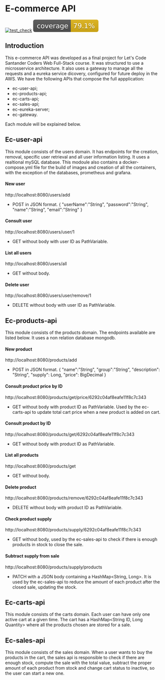 # E-commerce API
[![test_check](https://github.com/RubensPS/ec-user-api/actions/workflows/gradle.yml/badge.svg)](https://github.com/RubensPS/ec-user-api/actions/workflows/gradle.yml)
[![Coverage](.github/badges/jacoco.svg)](https://github.com/RubensPS/ec-user-api/actions/workflows/build.yml)
## Introduction

This e-commerce API was developed as a final project for Let's Code Santander Coders Web Full-Stack course. It was structured to use a microsservice architecture.
It also uses a gateway to manage all the requests and a eureka service dicovery, configured for future deploy in the AWS.
We have the following APIs that compose the full appplication:

* ec-user-api;
* ec-products-api;
* ec-carts-api;
* ec-sales-api;
* ec-eureka-server;
* ec-gateway.

Each module will be explained below.

## Ec-user-api

This module consists of the users domain. It has endpoints for the creation, removal, specific user retrieval and all user information listing.
It uses a realtional mySQL database. This modoule also contains a docker-compose.yml file for the build of images and creation of all the containers, with the exception of the databases, prometheus and grafana.

#### New user
http://localhost:8080/users/add
* POST in JSON format.
{
	"userName":"String",
	"password":"String",
	"name":"String",
	"email":"String"
}

#### Consult user
http://localhost:8080/users/user/1
* GET without body with user ID as PathVariable.

#### List all users
http://localhost:8080/users/all
* GET without body.

#### Delete user
http://localhost:8080/users/user/remove/1
* DELETE without body with user ID as PathVariable.

## Ec-products-api

This module consists of the products domain. The endpoints available are listed below.
It uses a non relation database mongodb.

#### New product
http://localhost:8080/products/add
* POST in JSON format.
{
	"name":"String",
	"group":"String",
	"description": "String",
	"supply": Long,
	"price": BigDecimal
}

#### Consult product price by ID
http://localhost:8080/products/get/price/6292c04af8eafe11f8c7c343
* GET without body with product ID as PathVariable. Used by the ec-carts-api to update total cart price when a new product is added on cart.

#### Consult product by ID
http://localhost:8080/products/get/6292c04af8eafe11f8c7c343
* GET without body with product ID as PathVariable.

#### List all products
http://localhost:8080/products/get
* GET without body.

#### Delete product
http://localhost:8080/products/remove/6292c04af8eafe11f8c7c343
* DELETE without body with product ID as PathVariable.

#### Check product supply
http://localhost:8080/products/supply/6292c04af8eafe11f8c7c343
* GET without body, used by the ec-sales-api to check if there is enough products in stock to close the sale.

#### Subtract supply from sale
http://localhost:8080/products/supply/products
* PATCH with a JSON body containing a HashMap<String, Long>. It is used by the ec-sales-api to reduce the amount of each product after the closed sale,
updating the stock.

## Ec-carts-api
This module consists of the carts domain. Each user can have only one active cart at a given time. The cart has a HashMap<String ID, Long Quantity> where all the products chosen are stored for a sale.

## Ec-sales-api
This module consists of the sales domain. When a user wants to buy the products in the cart, the sales api is responsible to check if there are enough stock, compute the sale with the total value, subtract the proper amount of each product from stock and change cart status to inactive, so the user can start a new one.




